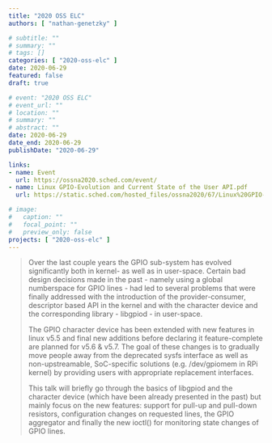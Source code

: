 ```yaml
---
title: "2020 OSS ELC"
authors: [ "nathan-genetzky" ]

# subtitle: ""
# summary: ""
# tags: []
categories: [ "2020-oss-elc" ]
date: 2020-06-29
featured: false
draft: true

# event: "2020 OSS ELC"
# event_url: ""
# location: ""
# summary: ""
# abstract: ""
date: 2020-06-29
date_end: 2020-06-29
publishDate: "2020-06-29"

links:
- name: Event
  url: https://ossna2020.sched.com/event/
- name: Linux GPIO-Evolution and Current State of the User API.pdf
  url: https://static.sched.com/hosted_files/ossna2020/67/Linux%20GPIO-Evolution%20and%20Current%20State%20of%20the%20User%20API.pdf

# image:
#   caption: ""
#   focal_point: ""
#   preview_only: false
projects: [ "2020-oss-elc" ]
---
```


> Over the last couple years the GPIO sub-system has evolved significantly both in kernel- as well as in user-space. Certain bad design decisions made in the past - namely using a global numberspace for GPIO lines - had led to several problems that were finally addressed with the introduction of the provider-consumer, descriptor based API in the kernel and with the character device and the corresponding library - libgpiod - in user-space.
>
> The GPIO character device has been extended with new features in linux v5.5 and final new additions before declaring it feature-complete are planned for v5.6 & v5.7. The goal of these changes is to gradually move people away from the deprecated sysfs interface as well as non-upstreamable, SoC-specific solutions (e.g. /dev/gpiomem in RPi kernel) by providing users with appropriate replacement interfaces.
>
> This talk will briefly go through the basics of libgpiod and the character device (which have been already presented in the past) but mainly focus on the new features: support for pull-up and pull-down resistors, configuration changes on requested lines, the GPIO aggregator and finally the new ioctl() for monitoring state changes of GPIO lines.
